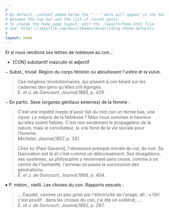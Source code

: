 ```yaml
---
#
# By default, content added below the "---" mark will appear in the home page
# between the top bar and the list of recent posts.
# To change the home page layout, edit the _layouts/home.html file.
# See: https://jekyllrb.com/docs/themes/#overriding-theme-defaults
#
layout: home
---
```

Et si nous rendions ses lettres de noblesse au con...   
- [CON] substantif masculin et adjectif

− Subst., trivial. Région du corps féminin où aboutissent l'urètre et la vulve. 
> Ces mégères révolutionnaires, qui pissent à con béant sur les cadavres des gens qu'elles ont égorgés.<br>
*E. et J. de Goncourt, Journal,1885, p. 429.*

− En partic. Sexe (organes génitaux externes) de la femme :
> C'est une impiété inepte d'avoir fait du mot con un terme bas, une injure. Le mépris de la faiblesse ? Mais nous sommes si heureux qu'elles soient faibles. C'est non seulement le propagateur de la nature, mais le conciliateur, le vrai fond de la vie sociale pour l'homme.<br>
*Michelet, Journal,1857, p. 331.*

> Chez lui [Paul Gavarni], l'obsession presque morale du cul, du con. Sa fascination est là et c'est comme un éblouissement. Ses divagations, ses systèmes, sa philosophie y reviennent sans cesse, comme à un centre de l'humanité, l'anneau où passe la succession des générations.<br>
*E. et J. de Goncourt, Journal,1868, p. 404.*<br>

♦ P. méton., vieilli. Les choses du con. Rapports sexuels :
> ... Daudet, comme un peu grisé par l'électricité de l'orage, dit : « Oh! c'est positif : dans les choses du con, j'ai été un scélérat, ...<br>
*E. et J. de Goncourt, Journal,1892, p. 287.*
